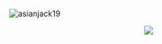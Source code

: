 ![asianjack19](https://github-readme-stats.vercel.app/api?username=asianjack19&show_icons=true&theme=radical)

<p align="center">
  <img src="bully.gif" />
</p>